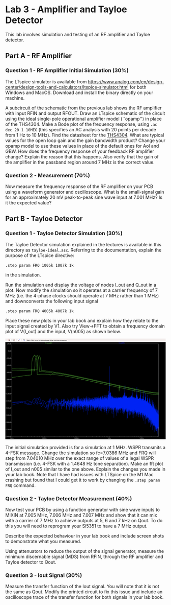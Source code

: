 # Lab 3 - Amplifier and Tayloe Detector

This lab involves simulation and testing of an RF amplifier and  Tayloe detector.

## Part A - RF Amplifier 
### Question 1 - RF Amplifier Initial Simulation (30%)

The LTspice simulator is available from https://www.analog.com/en/design-center/design-tools-and-calculators/ltspice-simulator.html for both Windows and MacOS. Download and install the binary directly on your machine. 

A subcircuit of the schematic from the previous lab shows the RF amplifier with input RFIN and output RFOUT. Draw an LTspice schematic of the circuit using the ideal single-pole operational amplifier model (``opamp'') in place of the THS4304. Make a Bode plot of the frequency response, using ```.ac dec 20 1 10MEG``` (this specifies an AC analysis with 20 points per decade from 1 Hz to 10 MHz). Find the datasheet for the [THS4304](https://www.ti.com/product/THS4304). What are typical values for the open loop gain and the gain bandwidth product? Change your opamp model to use these values in place of the default ones for Aol and GBW. How does the frequency response of your feedback RF amplifier change? Explain the reason that this happens. Also verify that the gain of the amplifier in the passband region around 7 MHz is the correct value.

### Question 2 - Measurement (70%)
Now measure the frequency response of the RF amplifier on your PCB using a waveform generator and oscilloscope. What is the small-signal gain for an approximately 20 mV peak-to-peak sine wave input at 7.001 MHz? Is it the expected value?

## Part B - Tayloe Detector 
### Question 1 - Tayloe Detector Simulation (30%)

The Tayloe Detector simulation explained in the lectures is available in this directory as ```tayloe-ideal.asc```. 
Referring to the documentation, explain the purpose of the LTspice directive:
```
.step param FRQ 1005k 1007k 1k
```
in the simulation.

Run the simulation and display the voltage of nodes I_out and Q_out in a plot. Now modify the simulation so it operates at a carrier frequency of 7 MHz (i.e. the 4-phase clocks should operate at 7 MHz rather than 1 MHz) and downconverts the following input signal
```
.step param FRQ 4005k 4007k 1k
```
Place these new plots in your lab book and explain how they relate to the input signal created by V1. Also try View->FFT to obtain a frequency domain plot of V(I_out) and the input, V(n005) as shown below.

![](mixersim.png)

The initial simulation provided is for a simulation at 1 MHz. WSPR transmits a 4-FSK message. Change the simulation so fc=7.0386 MHz and FRQ will step from 7.04010 MHz over the exact range of values of a legal WSPR transmission (i.e. 4-FSK with a 1.4648 Hz tone separation). Make an fft plot of I_out and n005 similar to the one above. Explain the changes you made in your lab book. Note that I have had issues with LTSpice on the M1 Mac crashing but found that I could get it to work by changing the ```.step param FRQ``` command.

### Question 2 - Tayloe Detector Measurement (40%)

Now test your PCB by using a function generator with sine wave inputs to MIXIN at 7.005 MHz, 7.006 MHz and 7.007 MHz and show that it can mix with a carrier of 7 MHz to achieve outputs at 5, 6 and 7 kHz on Qout. To do this you will need to reprogram your Si5351 to have a 7 MHz output. 

Describe the expected behaviour in your lab book and include screen shots to demonstrate what you measured.

Using attenuators to reduce the output of the signal generator, 
measure the minimum discernable signal (MDS) from RFIN, through the RF amplifier and Tayloe detector to Qout.

### Question 3 - Iout Signal (30%)
Measure the transfer function of the Iout signal. You will note that it is not the same as Qout. Modify the printed circuit to fix this issue and include an oscilloscope trace of the transfer function for both signals in your lab book. 


